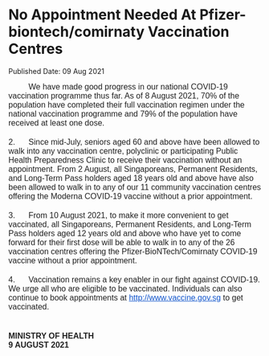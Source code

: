 <html>
    <meta http-equiv="Content-Type" content="text/html; charset=utf-8"/>
    <meta charset="utf-8"/>
    <title>No Appointment Needed At Pfizer-biontech/comirnaty Vaccination Centres</title>
    <body><h1>No Appointment Needed At Pfizer-biontech/comirnaty Vaccination Centres</h1>
    <p>Published Date: 09 Aug 2021</p> <span style="font-size: 16px;"><span style="color: rgb(34, 34, 34); font-family: Arial, Helvetica, sans-serif; font-size: 16px;">&nbsp; &nbsp; &nbsp; &nbsp; &nbsp;We have made good progress in our national COVID-19 vaccination programme thus far. As of 8 August 2021, 70% of the population have completed their full vaccination regimen under the national vaccination programme and 79% of the population have received at least one dose.</span><br style="color: rgb(34, 34, 34); font-family: Arial, Helvetica, sans-serif;"><br style="color: rgb(34, 34, 34); font-family: Arial, Helvetica, sans-serif;"><span style="color: rgb(34, 34, 34); font-family: Arial, Helvetica, sans-serif;">2.&nbsp; &nbsp; &nbsp; Since mid-July, seniors aged 60 and above have been allowed to walk into any vaccination centre, polyclinic or participating Public Health Preparedness Clinic to receive their vaccination without an appointment. From 2 August, all Singaporeans, Permanent Residents, and Long-Term Pass holders aged 18 years old and above have also been allowed to walk in to any of our 11 community vaccination centres offering the Moderna COVID-19 vaccine without a prior appointment.</span><br style="color: rgb(34, 34, 34); font-family: Arial, Helvetica, sans-serif;"><br style="color: rgb(34, 34, 34); font-family: Arial, Helvetica, sans-serif;"><span style="color: rgb(34, 34, 34); font-family: Arial, Helvetica, sans-serif;">3.&nbsp; &nbsp; &nbsp; From 10 August 2021, to make it more convenient to get vaccinated, all Singaporeans, Permanent Residents, and Long-Term Pass holders aged 12 years old and above who have yet to come forward for their first dose will be able to walk in to any of the 26 vaccination centres offering the Pfizer-BioNTech/Comirnaty COVID-19 vaccine without a prior appointment.</span><br style="color: rgb(34, 34, 34); font-family: Arial, Helvetica, sans-serif;"><br style="color: rgb(34, 34, 34); font-family: Arial, Helvetica, sans-serif;"><span style="color: rgb(34, 34, 34); font-family: Arial, Helvetica, sans-serif;">4.&nbsp; &nbsp; &nbsp; Vaccination remains a key enabler in our fight against COVID-19. We urge all who are eligible to be vaccinated. Individuals can also continue to book appointments at&nbsp;</span><a href="http://www.vaccine.gov.sg/" rel="noreferrer" target="_blank" data-saferedirecturl="https://www.google.com/url?q=http://www.vaccine.gov.sg&amp;source=gmail&amp;ust=1628609225229000&amp;usg=AFQjCNGRZ-6cq1LZbOqtTIWGkwKhoKChrQ" style="color: rgb(17, 85, 204); font-family: Arial, Helvetica, sans-serif;">http://www.vaccine.gov.sg</a><span style="color: rgb(34, 34, 34); font-family: Arial, Helvetica, sans-serif;">&nbsp;to get vaccinated.</span><br style="color: rgb(34, 34, 34); font-family: Arial, Helvetica, sans-serif;"><br style="color: rgb(34, 34, 34); font-family: Arial, Helvetica, sans-serif;"><strong><br style="color: rgb(34, 34, 34); font-size: small; font-family: Arial, Helvetica, sans-serif;"><span style="color: rgb(34, 34, 34); font-family: Arial, Helvetica, sans-serif;">MINISTRY OF HEALTH</span><br style="color: rgb(34, 34, 34); font-size: small; font-family: Arial, Helvetica, sans-serif;"><span style="color: rgb(34, 34, 34); font-family: Arial, Helvetica, sans-serif;">9 AUGUST 2021</span></strong></span></body>
</html>